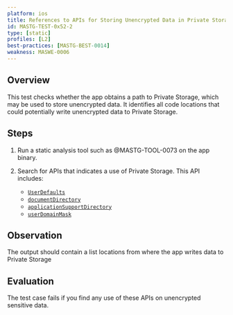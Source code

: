```yaml
---
platform: ios
title: References to APIs for Storing Unencrypted Data in Private Storage
id: MASTG-TEST-0x52-2
type: [static]
profiles: [L2]
best-practices: [MASTG-BEST-0014]
weakness: MASWE-0006
---
```


## Overview

This test checks whether the app obtains a path to Private Storage, which may be used to store unencrypted data. It identifies all code locations that could potentially write unencrypted data to Private Storage.

## Steps

1. Run a static analysis tool such as @MASTG-TOOL-0073 on the app binary.

2. Search for APIs that indicates a use of Private Storage. This API includes:

    - [`UserDefaults`](https://developer.apple.com/documentation/foundation/userdefaults)
    - [`documentDirectory`](https://developer.apple.com/documentation/foundation/filemanager/searchpathdirectory/documentdirectory)
    - [`applicationSupportDirectory`](https://developer.apple.com/documentation/foundation/filemanager/searchpathdirectory/applicationsupportdirectory)
    - [`userDomainMask`](https://developer.apple.com/documentation/foundation/filemanager/searchpathdomainmask/1408037-userdomainmask)

## Observation

The output should contain a list locations from where the app writes data to Private Storage

## Evaluation

The test case fails if you find any use of these APIs on unencrypted sensitive data.
